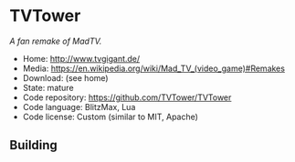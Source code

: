 # TVTower

_A fan remake of MadTV._

- Home: http://www.tvgigant.de/
- Media: https://en.wikipedia.org/wiki/Mad_TV_(video_game)#Remakes
- Download: (see home)
- State: mature
- Code repository: https://github.com/TVTower/TVTower
- Code language: BlitzMax, Lua
- Code license: Custom (similar to MIT, Apache)

## Building

